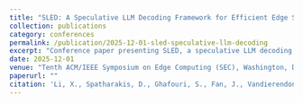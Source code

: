 ```yaml
---
title: "SLED: A Speculative LLM Decoding Framework for Efficient Edge Serving"
collection: publications
category: conferences
permalink: /publication/2025-12-01-sled-speculative-llm-decoding
excerpt: "Conference paper presenting SLED, a speculative LLM decoding framework designed for efficient inference and serving at the edge."
date: 2025-12-01
venue: "Tenth ACM/IEEE Symposium on Edge Computing (SEC), Washington, D.C."
paperurl: ""
citation: 'Li, X., Spatharakis, D., Ghafouri, S., Fan, J., Vandierendonck, H., John, D., Ji, B., & Nikolopoulos, D. S. (2025). &quot;SLED: A Speculative LLM Decoding Framework for Efficient Edge Serving.&quot; In <i>Proceedings of the Tenth ACM/IEEE Symposium on Edge Computing (SEC)</i>, Washington, D.C.'
---
```

